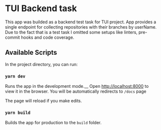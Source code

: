 # TUI Backend task
This app was builded as a backend test task for TUI project.
App provides a single endpoint for collecting repositories with their branches by userName.
Due to the fact that is a test task I omitted some setups like linters, pre-commit hooks and code coverage.

## Available Scripts

In the project directory, you can run:

### `yarn dev`

Runs the app in the development mode.__
Open [http://localhost:8000](http://localhost:8000) to view it in the browser.
You will be automatically redirects to `/docs` page

The page will reload if you make edits.

### `yarn build`

Builds the app for production to the `build` folder.
